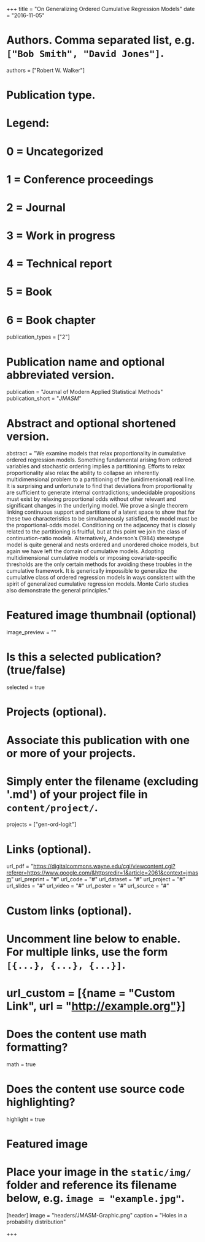 +++
title = "On Generalizing Ordered Cumulative Regression Models"
date = "2016-11-05"

# Authors. Comma separated list, e.g. `["Bob Smith", "David Jones"]`.
authors = ["Robert W. Walker"]

# Publication type.
# Legend:
# 0 = Uncategorized
# 1 = Conference proceedings
# 2 = Journal
# 3 = Work in progress
# 4 = Technical report
# 5 = Book
# 6 = Book chapter
publication_types = ["2"]

# Publication name and optional abbreviated version.
publication = "Journal of Modern Applied Statistical Methods"
publication_short = "*JMASM*"

# Abstract and optional shortened version.
abstract = "We examine models that relax proportionality in cumulative ordered regression  models. Something fundamental arising from ordered variables and stochastic ordering implies a partitioning. Efforts to relax proportionality also relax the ability to collapse an inherently multidimensional problem to a partitioning of the (unidimensional) real line. It is surprising and  unfortunate  to  find  that  deviations  from  proportionality  are  sufficient  to  generate internal contradictions; undecidable propositions must exist by relaxing proportional odds without other relevant and significant changes in the underlying model. We prove a single theorem linking continuous support and partitions of a latent space to show that for these two characteristics to be simultaneously satisfied, the model must be the proportional-odds model. Conditioning on the adjacency that is closely related to the partitioning is fruitful, but at this point we join the class of continuation-ratio models. Alternatively, Anderson’s (1984) stereotype model is quite general and nests ordered and unordered choice models, but  again  we  have  left  the  domain  of  cumulative  models.  Adopting  multidimensional cumulative models or imposing covariate-specific thresholds are the only certain methods for avoiding these troubles  in the  cumulative  framework.  It  is  generically  impossible  to generalize the cumulative class of ordered regression models in ways consistent with the spirit of generalized cumulative regression models. Monte Carlo studies also demonstrate the general principles."

# Featured image thumbnail (optional)
image_preview = ""

# Is this a selected publication? (true/false)
selected = true

# Projects (optional).
#   Associate this publication with one or more of your projects.
#   Simply enter the filename (excluding '.md') of your project file in `content/project/`.
projects = ["gen-ord-logit"]

# Links (optional).
url_pdf = "https://digitalcommons.wayne.edu/cgi/viewcontent.cgi?referer=https://www.google.com/&httpsredir=1&article=2061&context=jmasm"
url_preprint = "#"
url_code = "#"
url_dataset = "#"
url_project = "#"
url_slides = "#"
url_video = "#"
url_poster = "#"
url_source = "#"

# Custom links (optional).
#   Uncomment line below to enable. For multiple links, use the form `[{...}, {...}, {...}]`.
# url_custom = [{name = "Custom Link", url = "http://example.org"}]

# Does the content use math formatting?
math = true

# Does the content use source code highlighting?
highlight = true

# Featured image
# Place your image in the `static/img/` folder and reference its filename below, e.g. `image = "example.jpg"`.
[header]
image = "headers/JMASM-Graphic.png"
caption = "Holes in a probability distribution"

+++

